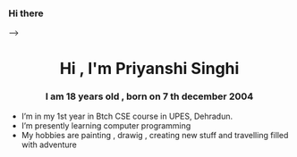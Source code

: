 ### Hi there 
-->
<h1 align="center">Hi , I'm  Priyanshi Singhi </h1>
<h3 align="center"> I am 18 years old , born on 7 th december 2004 </h3>

- I’m in my 1st year in  Btch CSE course in UPES,
Dehradun.
- I’m presently learning computer programming 
- My hobbies are painting , drawig , creating new stuff and travelling filled with adventure 

